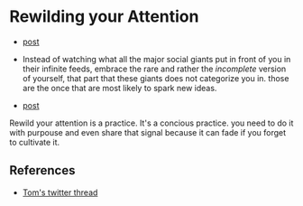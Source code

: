 # Rewilding your Attention

- [post](https://clivethompson.medium.com/rewilding-your-attention-d518ede188550)

- Instead of watching what all the major social giants put in front of you in their infinite feeds, embrace the rare and rather the _incomplete_ version of yourself, that part that these giants does not categorize you in. those are the once that are most likely to spark new ideas.

- [post](https://blog.cjeller.site/rewilding-your-attention)

Rewild your attention is a practice. It's a concious practice. you need to do it with purpouse and even share that signal because it can fade if you forget to cultivate it.

## References

- [Tom's twitter thread](https://twitter.com/tomcritchlow/status/1413866274506084355)